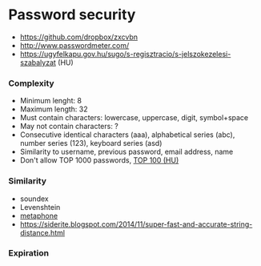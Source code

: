 # Password security

- https://github.com/dropbox/zxcvbn
- http://www.passwordmeter.com/
- https://ugyfelkapu.gov.hu/sugo/s-regisztracio/s-jelszokezelesi-szabalyzat (HU)

### Complexity

- Minimum lenght: 8
- Maximum length: 32
- Must contain characters: lowercase, uppercase, digit, symbol+space
- May not contain characters: ?
- Consecutive identical characters (aaa), alphabetical series (abc), number series (123), keyboard series (asd)
- Similarity to username, previous password, email address, name
- Don't allow TOP 1000 passwords,
  [TOP 100 (HU)](https://blog.crysys.hu/2013/11/hungarian-passwords-in-the-adobe-leaked-password-list/)

### Similarity

- soundex
- Levenshtein
- [metaphone](https://secure.php.net/manual/en/function.metaphone.php#39076)
- https://siderite.blogspot.com/2014/11/super-fast-and-accurate-string-distance.html

### Expiration
